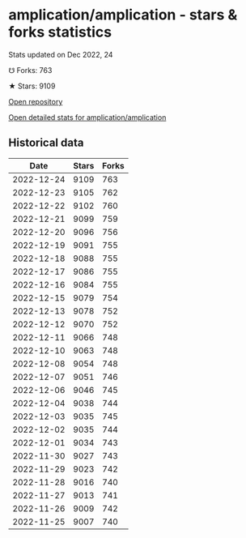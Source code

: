 # amplication/amplication - stars & forks statistics

Stats updated on Dec 2022, 24

☋ Forks: 763

★ Stars: 9109

[Open repository](https://github.com/amplication/amplication)

[Open detailed stats for amplication/amplication](https://reviewgithub.com/rep/amplication/amplication)

## Historical data
| Date | Stars | Forks |
|------|-------|-------|
| 2022-12-24 | 9109 | 763 | 
| 2022-12-23 | 9105 | 762 | 
| 2022-12-22 | 9102 | 760 | 
| 2022-12-21 | 9099 | 759 | 
| 2022-12-20 | 9096 | 756 | 
| 2022-12-19 | 9091 | 755 | 
| 2022-12-18 | 9088 | 755 | 
| 2022-12-17 | 9086 | 755 | 
| 2022-12-16 | 9084 | 755 | 
| 2022-12-15 | 9079 | 754 | 
| 2022-12-13 | 9078 | 752 | 
| 2022-12-12 | 9070 | 752 | 
| 2022-12-11 | 9066 | 748 | 
| 2022-12-10 | 9063 | 748 | 
| 2022-12-08 | 9054 | 748 | 
| 2022-12-07 | 9051 | 746 | 
| 2022-12-06 | 9046 | 745 | 
| 2022-12-04 | 9038 | 744 | 
| 2022-12-03 | 9035 | 745 | 
| 2022-12-02 | 9035 | 744 | 
| 2022-12-01 | 9034 | 743 | 
| 2022-11-30 | 9027 | 743 | 
| 2022-11-29 | 9023 | 742 | 
| 2022-11-28 | 9016 | 740 | 
| 2022-11-27 | 9013 | 741 | 
| 2022-11-26 | 9009 | 742 | 
| 2022-11-25 | 9007 | 740 | 


